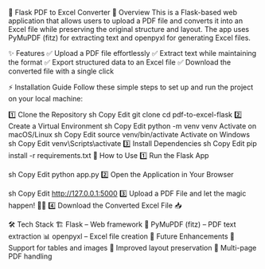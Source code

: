 📄 Flask PDF to Excel Converter
🌟 Overview
This is a Flask-based web application that allows users to upload a PDF file and converts it into an Excel file while preserving the original structure and layout. The app uses PyMuPDF (fitz) for extracting text and openpyxl for generating Excel files.

✨ Features
✅ Upload a PDF file effortlessly
✅ Extract text while maintaining the format
✅ Export structured data to an Excel file
✅ Download the converted file with a single click

⚡ Installation Guide
Follow these simple steps to set up and run the project on your local machine:

1️⃣ Clone the Repository
sh
Copy
Edit
git clone <repository-url>
cd pdf-to-excel-flask
2️⃣ Create a Virtual Environment
sh
Copy
Edit
python -m venv venv
Activate on macOS/Linux
sh
Copy
Edit
source venv/bin/activate
Activate on Windows
sh
Copy
Edit
venv\Scripts\activate
3️⃣ Install Dependencies
sh
Copy
Edit
pip install -r requirements.txt
🚀 How to Use
1️⃣ Run the Flask App

sh
Copy
Edit
python app.py
2️⃣ Open the Application in Your Browser

sh
Copy
Edit
http://127.0.0.1:5000
3️⃣ Upload a PDF File and let the magic happen! 🎩✨
4️⃣ Download the Converted Excel File 📥

🛠 Tech Stack
🏗 Flask – Web framework
📄 PyMuPDF (fitz) – PDF text extraction
📊 openpyxl – Excel file creation
🚀 Future Enhancements
🔹 Support for tables and images
🔹 Improved layout preservation
🔹 Multi-page PDF handling

